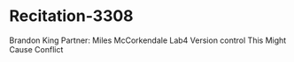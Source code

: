 # Recitation-3308

Brandon King
Partner: Miles McCorkendale
Lab4 Version control
This Might Cause Conflict
